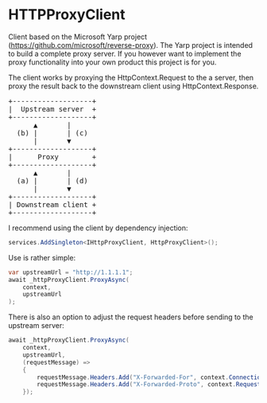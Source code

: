 # HTTPProxyClient

Client based on the Microsoft Yarp project (https://github.com/microsoft/reverse-proxy). The Yarp project is intended to build a complete proxy server. If you however want to implement the
proxy functionality into your own product this project is for you.

The client works by proxying the HttpContext.Request to the a server, then proxy the result back to the downstream client using HttpContext.Response.

<pre>
+-------------------+
|  Upstream server  +
+-------------------+
      ▲       |
  (b) |       | (c)
      |       ▼
+-------------------+
|      Proxy        +
+-------------------+
      ▲       |
  (a) |       | (d)
      |       ▼
+-------------------+
| Downstream client +
+-------------------+
</pre>

I recommend using the client by dependency injection:
```csharp
services.AddSingleton<IHttpProxyClient, HttpProxyClient>();
```

Use is rather simple:

```csharp
var upstreamUrl = "http://1.1.1.1";
await _httpProxyClient.ProxyAsync(
    context,
    upstreamUrl
);
```

There is also an option to adjust the request headers before sending to the upstream server:

```csharp
await _httpProxyClient.ProxyAsync(
    context,
    upstreamUrl,
    (requestMessage) =>
    {
        requestMessage.Headers.Add("X-Forwarded-For", context.Connection.RemoteIpAddress.ToString());
        requestMessage.Headers.Add("X-Forwarded-Proto", context.Request.Scheme);
    });
```
